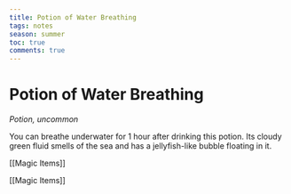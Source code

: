 ---title: Potion of Water Breathingtags: notesseason: summertoc: truecomments: true---
# Potion of Water Breathing

*Potion, uncommon*

You can breathe underwater for 1 hour after drinking this potion. Its cloudy green fluid smells of the sea and has a jellyfish-like bubble floating in it.



[[Magic Items]]

[[Magic Items]]
